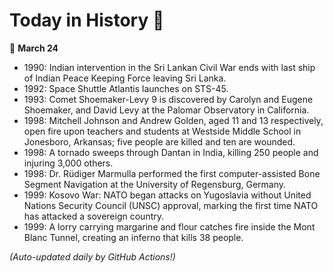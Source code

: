 # Today in History 📅

📅 **March 24**

- 1990: Indian intervention in the Sri Lankan Civil War ends with last ship of Indian Peace Keeping Force leaving Sri Lanka.
- 1992: Space Shuttle Atlantis launches on STS-45.
- 1993: Comet Shoemaker-Levy 9 is discovered by Carolyn and Eugene Shoemaker, and David Levy at the Palomar Observatory in California.
- 1998: Mitchell Johnson and Andrew Golden, aged 11 and 13 respectively, open fire upon teachers and students at Westside Middle School in Jonesboro, Arkansas; five people are killed and ten are wounded.
- 1998: A tornado sweeps through Dantan in India, killing 250 people and injuring 3,000 others.
- 1998: Dr. Rüdiger Marmulla performed the first computer-assisted Bone Segment Navigation at the University of Regensburg, Germany.
- 1999: Kosovo War: NATO began attacks on Yugoslavia without United Nations Security Council (UNSC) approval, marking the first time NATO has attacked a sovereign country.
- 1999: A lorry carrying margarine and flour catches fire inside the Mont Blanc Tunnel, creating an inferno that kills 38 people.

*(Auto-updated daily by GitHub Actions!)*
